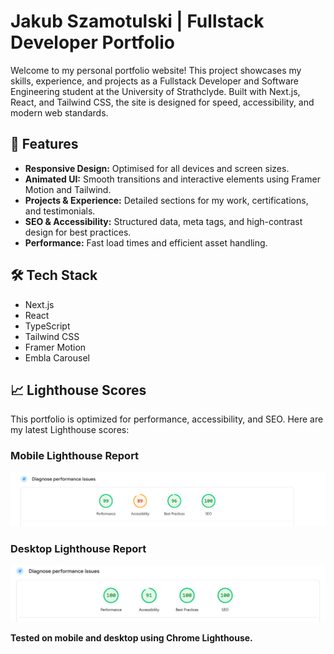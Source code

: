 # Jakub Szamotulski | Fullstack Developer Portfolio

Welcome to my personal portfolio website! This project showcases my skills, experience, and projects as a Fullstack Developer and Software Engineering student at the University of Strathclyde. Built with Next.js, React, and Tailwind CSS, the site is designed for speed, accessibility, and modern web standards.

## 🚀 Features

- **Responsive Design:** Optimised for all devices and screen sizes.
- **Animated UI:** Smooth transitions and interactive elements using Framer Motion and Tailwind.
- **Projects & Experience:** Detailed sections for my work, certifications, and testimonials.
- **SEO & Accessibility:** Structured data, meta tags, and high-contrast design for best practices.
- **Performance:** Fast load times and efficient asset handling.

## 🛠️ Tech Stack

- Next.js
- React
- TypeScript
- Tailwind CSS
- Framer Motion
- Embla Carousel

## 📈 Lighthouse Scores

This portfolio is optimized for performance, accessibility, and SEO. Here are my latest Lighthouse scores:

### Mobile Lighthouse Report

![Mobile Lighthouse Score](public/mobile_google_score.png)

### Desktop Lighthouse Report

![Desktop Lighthouse Score](public/desktop_google_score.png)

**Tested on mobile and desktop using Chrome Lighthouse.**
